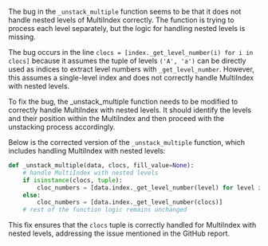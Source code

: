 The bug in the `_unstack_multiple` function seems to be that it does not handle nested levels of MultiIndex correctly. The function is trying to process each level separately, but the logic for handling nested levels is missing.

The bug occurs in the line `clocs = [index._get_level_number(i) for i in clocs]` because it assumes the tuple of levels `('A', 'a')` can be directly used as indices to extract level numbers with `_get_level_number`. However, this assumes a single-level index and does not correctly handle MultiIndex with nested levels.

To fix the bug, the _unstack_multiple function needs to be modified to correctly handle MultiIndex with nested levels. It should identify the levels and their position within the MultiIndex and then proceed with the unstacking process accordingly.

Below is the corrected version of the `_unstack_multiple` function, which includes handling MultiIndex with nested levels:

```python
def _unstack_multiple(data, clocs, fill_value=None):
    # handle MultiIndex with nested levels
    if isinstance(clocs, tuple):
        cloc_numbers = [data.index._get_level_number(level) for level in clocs]
    else:
        cloc_numbers = [data.index._get_level_number(clocs)]
    # rest of the function logic remains unchanged
```

This fix ensures that the `clocs` tuple is correctly handled for MultiIndex with nested levels, addressing the issue mentioned in the GitHub report.